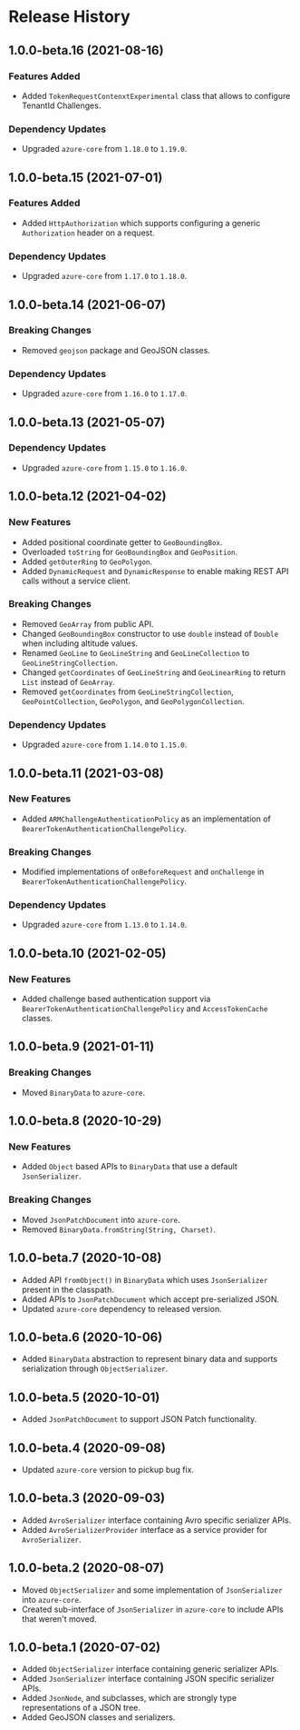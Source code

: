 # Release History

## 1.0.0-beta.16 (2021-08-16)

### Features Added

- Added `TokenRequestContenxtExperimental` class that allows to configure TenantId Challenges.

### Dependency Updates

- Upgraded `azure-core` from `1.18.0` to `1.19.0`.

## 1.0.0-beta.15 (2021-07-01)

### Features Added

- Added `HttpAuthorization` which supports configuring a generic `Authorization` header on a request.

### Dependency Updates

- Upgraded `azure-core` from `1.17.0` to `1.18.0`.

## 1.0.0-beta.14 (2021-06-07)

### Breaking Changes

- Removed `geojson` package and GeoJSON classes.

### Dependency Updates

- Upgraded `azure-core` from `1.16.0` to `1.17.0`.

## 1.0.0-beta.13 (2021-05-07)

### Dependency Updates

- Upgraded `azure-core` from `1.15.0` to `1.16.0`.

## 1.0.0-beta.12 (2021-04-02)

### New Features

- Added positional coordinate getter to `GeoBoundingBox`.
- Overloaded `toString` for `GeoBoundingBox` and `GeoPosition`.
- Added `getOuterRing` to `GeoPolygon`.
- Added `DynamicRequest` and `DynamicResponse` to enable making REST API calls without a service client.

### Breaking Changes

- Removed `GeoArray` from public API.
- Changed `GeoBoundingBox` constructor to use `double` instead of `Double` when including altitude values.
- Renamed `GeoLine` to `GeoLineString` and `GeoLineCollection` to `GeoLineStringCollection`.
- Changed `getCoordinates` of `GeoLineString` and `GeoLinearRing` to return `List` instead of `GeoArray`.
- Removed `getCoordinates` from `GeoLineStringCollection`, `GeoPointCollection`, `GeoPolygon`, and `GeoPolygonCollection`.

### Dependency Updates

- Upgraded `azure-core` from `1.14.0` to `1.15.0`.

## 1.0.0-beta.11 (2021-03-08)

### New Features

- Added `ARMChallengeAuthenticationPolicy` as an implementation of `BearerTokenAuthenticationChallengePolicy`.

### Breaking Changes

- Modified implementations of `onBeforeRequest` and `onChallenge` in `BearerTokenAuthenticationChallengePolicy`.

### Dependency Updates

- Upgraded `azure-core` from `1.13.0` to `1.14.0`.

## 1.0.0-beta.10 (2021-02-05)

### New Features

- Added challenge based authentication support via `BearerTokenAuthenticationChallengePolicy` and `AccessTokenCache` classes.

## 1.0.0-beta.9 (2021-01-11)

### Breaking Changes

- Moved `BinaryData` to `azure-core`.

## 1.0.0-beta.8 (2020-10-29)

### New Features

- Added `Object` based APIs to `BinaryData` that use a default `JsonSerializer`.

### Breaking Changes

- Moved `JsonPatchDocument` into `azure-core`.
- Removed `BinaryData.fromString(String, Charset)`.

## 1.0.0-beta.7 (2020-10-08)

- Added API `fromObject()` in `BinaryData` which uses `JsonSerializer` present in the classpath.
- Added APIs to `JsonPatchDocument` which accept pre-serialized JSON.
- Updated `azure-core` dependency to released version. 

## 1.0.0-beta.6 (2020-10-06)

- Added `BinaryData` abstraction to represent binary data and supports serialization through `ObjectSerializer`.

## 1.0.0-beta.5 (2020-10-01)

- Added `JsonPatchDocument` to support JSON Patch functionality.

## 1.0.0-beta.4 (2020-09-08)

- Updated `azure-core` version to pickup bug fix.

## 1.0.0-beta.3 (2020-09-03)

- Added `AvroSerializer` interface containing Avro specific serializer APIs.
- Added `AvroSerializerProvider` interface as a service provider for `AvroSerializer`.

## 1.0.0-beta.2 (2020-08-07)

- Moved `ObjectSerializer` and some implementation of `JsonSerializer` into `azure-core`.
- Created sub-interface of `JsonSerializer` in `azure-core` to include APIs that weren't moved.

## 1.0.0-beta.1 (2020-07-02)

- Added `ObjectSerializer` interface containing generic serializer APIs.
- Added `JsonSerializer` interface containing JSON specific serializer APIs.
- Added `JsonNode`, and subclasses, which are strongly type representations of a JSON tree.
- Added GeoJSON classes and serializers.
